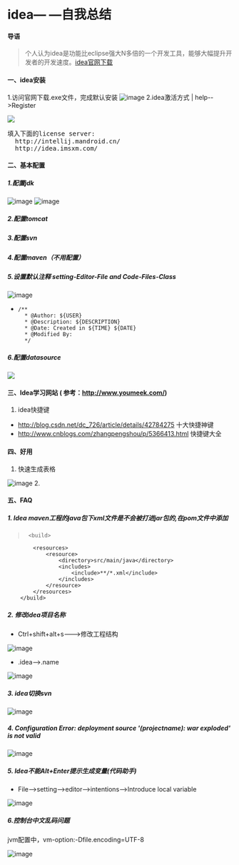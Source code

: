 # idea— —自我总结
#### 导语  
> 个人认为idea是功能比eclipse强大N多倍的一个开发工具，能够大幅提升开发者的开发速度。[idea官网下载](https://www.jetbrains.com/idea//)
#### 一、idea安装
1.访问官网下载.exe文件，完成默认安装
![image](https://github.com/chenjxJava/photos/blob/master/idea/20171121144825.png?raw=true)
2.idea激活方式 | help-->Register 

![](https://github.com/chenjxJava/photos/blob/master/idea/20171121152329.png?raw=true)
<pre>
填入下面的license server:
  http://intellij.mandroid.cn/
  http://idea.imsxm.com/
</pre>

#### 二、基本配置
##### 1.配置jdk

![image](https://github.com/chenjxJava/photos/blob/master/idea/idea_jdk1.png?raw=true)
![image](https://github.com/chenjxJava/photos/blob/master/idea/idea_jdk2.png?raw=true)
##### 2.配置tomcat
##### 3.配置svn
##### 4.配置maven（不用配置）
##### 5.设置默认注释 setting-Editor-File and Code-Files-Class
![image](https://github.com/chenjxJava/photos/blob/master/idea/idea_comment.png?raw=true)
-     /** 
    	* @Author: ${USER}
    	* @Description: ${DESCRIPTION}
    	* @Date: Created in ${TIME} ${DATE}
    	* @Modified By:
    	*/

##### 6.配置datasource
![](https://github.com/chenjxJava/photos/blob/master/idea/datasource.png?raw=true)

#### 三、Idea学习网站 ( 参考：http://www.youmeek.com/)
1. idea快捷键
* http://blog.csdn.net/dc_726/article/details/42784275 十大快捷神键
* http://www.cnblogs.com/zhangpengshou/p/5366413.html 快捷键大全


#### 四、好用
1. 快速生成表格

![image](https://github.com/chenjxJava/photos/blob/master/idea//idea%E5%BF%AB%E9%80%9F%E7%94%9F%E6%88%90%E8%A1%A8%E6%A0%BC.gif?raw=true)
2. 

#### 五、FAQ
##### 1. Idea maven工程的java包下xml文件是不会被打进jar包的,在pom文件中添加
>      <build>
    		<resources>
    			<resource>
    		    	<directory>src/main/java</directory>
    				<includes>
    					<include>**/*.xml</include>
    				</includes>
    			</resource>
    		</resources>
    	</build>

##### 2. 修改idea项目名称

- Ctrl+shift+alt+s--->修改工程结构

![image](https://github.com/chenjxJava/photos/blob/master/idea/idea_pro_modu_name.png?raw=true)
-  .idea-->.name
 
![image](https://github.com/chenjxJava/photos/blob/master/idea/idea_project_name.png?raw=true)
 
##### 3. idea切换svn

![image](https://github.com/chenjxJava/photos/blob/master/idea/idea_svn_change.png?raw=true)
 
##### 4. Configuration Error: deployment source '(projectname): war exploded' is not valid

![image](https://github.com/chenjxJava/photos/blob/master/idea/idea_make_artifact.png?raw=true)
 
##### 5. Idea不能Alt+Enter提示生成变量(代码助手)
- File-->setting-->editor-->intentions-->Introduce local variable

![image](https://github.com/chenjxJava/photos/blob/master/idea/idea_code_intentions.png?raw=true)

##### 6.控制台中文乱码问题
jvm配置中，vm-option:-Dfile.encoding=UTF-8

![image](https://github.com/chenjxJava/photos/blob/master/idea/%E6%8E%A7%E5%88%B6%E5%8F%B0%E4%B8%AD%E6%96%87%E4%B9%B1%E7%A0%81%E9%97%AE%E9%A2%98.png?raw=true)



















